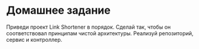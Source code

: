 # Домашнее задание

Приведи проект Link Shortener в порядок.
Сделай так, чтобы он соответствовал принципам чистой архитектуры.
Реализуй репозиторий, сервис и контроллер.
